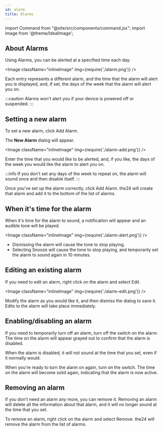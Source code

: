 ```yaml
---
id: alarm
title: Alarms
---
```


import Command from "@site/src/components/command.jsx";
import Image from '@theme/IdealImage';

## About Alarms

Using <Command icon="clock-alarm">Alarms</Command>, you can be alerted at a specified time each day.

<Image className="inlineImage" img={require('./alarm.png')} />

Each entry represents a different alarm, and the time that the alarm will alert you is displayed, and, if set, the days of the week that the alarm will alert you on.

:::caution
Alarms won't alert you if your device is powered off or suspended.
:::

## Setting a new alarm

To set a new alarm, click <Command icon="list-add">Add Alarm</Command>.

The **New Alarm** dialog will appear.

<Image className="inlineImage" img={require('./alarm-add.png')} />

Enter the time that you would like to be alerted, and, if you like, the days of the week you would like the alarm to alert you on.

:::info
If you don't set any days of the week to repeat on, the alarm will sound once and then disable itself.
:::

Once you've set up the alarm correctly, click <Command>Add Alarm</Command>. the24 will create that alarm and add it to the bottom of the list of alarms.

## When it's time for the alarm

When it's time for the alarm to sound, a notification will appear and an audible tone will be played.

<Image className="inlineImage" img={require('./alarm-alert.png')} />

- Dismissing the alarm will cause the tone to stop playing.
- Selecting <Command>Snooze</Command> will cause the tone to stop playing, and temporarily set the alarm to sound again in 10 minutes.

## Editing an existing alarm

If you need to edit an alarm, right click on the alarm and select <Command icon="edit-rename">Edit</Command>.

<Image className="inlineImage" img={require('./alarm-edit.png')} />

Modify the alarm as you would like it, and then dismiss the dialog to save it. Edits to the alarm will take place immediately.

## Enabling/disabling an alarm

If you need to temporarily turn off an alarm, turn off the switch on the alarm. The time on the alarm will appear grayed out to confirm that the alarm is disabled.

When the alarm is disabled, it will not sound at the time that you set, even if it normally would.

When you're ready to turn the alarm on again, turn on the switch. The time on the alarm will become solid again, indicating that the alarm is now active.

## Removing an alarm

If you don't need an alarm any more, you can remove it. Removing an alarm will delete all the information about that alarm, and it will no longer sound at the time that you set.

To remove an alarm, right click on the alarm and select <Command icon="dialog-cancel">Remove</Command>. the24 will remove the alarm from the list of alarms.